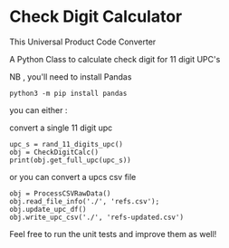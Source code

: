 # Check Digit Calculator

This Universal Product Code Converter 

A Python Class to calculate check digit for 11 digit 
UPC's

NB , you'll need to install Pandas
```
python3 -m pip install pandas
```


you can either :

convert a single 11 digit upc

```
upc_s = rand_11_digits_upc()
obj = CheckDigitCalc()
print(obj.get_full_upc(upc_s))
```

or you can convert a upcs csv file

```
obj = ProcessCSVRawData()
obj.read_file_info('./', 'refs.csv');
obj.update_upc_df()
obj.write_upc_csv('./', 'refs-updated.csv')
 ```


Feel free to run the unit tests and improve them as well!